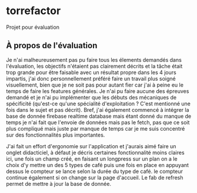 # torrefactor

Projet pour évaluation

## À propos de l'évaluation

Je n'ai malheureusement pas pu faire tous les élements demandés dans l'évaluation, les objectifs n'étaient pas clairement décrits et la tâche était trop grande pour être faisable avec un résultat propre dans les 4 jours impartis, j'ai donc personnellement préféré faire un travail plus soigné visuellement, bien que je ne soit pas pour autant fier car j'ai à peine eu le temps de faire les features générales. Je n'ai pu faire aucune des épreuves demandé et je n'ai pu implémenter que les débuts des mécaniques de spécificité (qu'est-ce qu'une spécialité d'exploitation ? C'est mentionné une fois dans le sujet et pas décrit).
Bref, j'ai également commencé à intégrer la base de donnée firebase realtime database mais étant donné du manque de temps je n'ai fait que l'envoie de données mais pas le fetch, pas que ce soit plus compliqué mais juste par manque de temps car je me suis concentré sur des fonctionnalités plus importantes.

J'ai fait un effort d'ergonomie sur l'application et j'aurais aimé faire un onglet didacticiel, à défaut je décris certaines fonctionnalité moins claires ici,
une fois un champ créé, en faisant un longpress sur un plan on a le choix d'y mettre un des 5 types de café puis une fois en place en appuyant dessus le compteur se lance selon la durée du type de café. le compteur continue également si on change sur la page d'accueil.
Le fab de refresh permet de mettre à jour la base de donnée.
